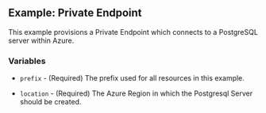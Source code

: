 ## Example: Private Endpoint

This example provisions a Private Endpoint which connects to a PostgreSQL server within Azure.

### Variables

* `prefix` - (Required) The prefix used for all resources in this example.

* `location` - (Required) The Azure Region in which the Postgresql Server should be created.
